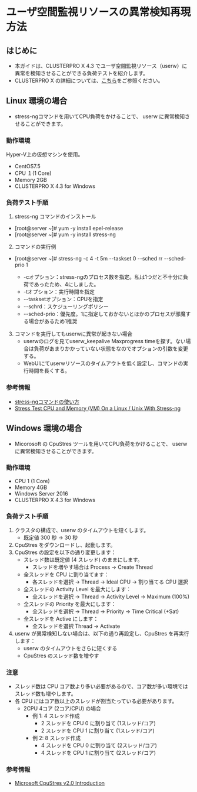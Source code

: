 # ユーザ空間監視リソースの異常検知再現方法
## はじめに
- 本ガイドは、CLUSTERPRO X 4.3 でユーザ空間監視リソース（userw）に異常を検知させることができる負荷テストを紹介します。
- CLUSTERPRO X の詳細については、[こちら](https://jpn.nec.com/clusterpro/clpx/index.html)をご参照ください。

## Linux 環境の場合
- stress-ngコマンドを用いてCPU負荷をかけることで、 userw に異常検知させることができます。

### 動作環境
Hyper-V上の仮想マシンを使用。
- CentOS7.5
- CPU １(1 Core)
- Memory 2GB
- CLUSTERPRO X 4.3 for Windows

### 負荷テスト手順
1. stress-ng コマンドのインストール
- [root@server ~]# yum -y install epel-release
- [root@server ~]# yum -y install stress-ng
	
2. コマンドの実行例
-  [root@server ~]# stress-ng -c 4 -t 5m --taskset 0 --sched rr --sched-prio 1
	
	- -cオプション：stress-ngのプロセス数を指定。私は1つだと不十分に負荷であったため、4にしました。
	 - -tオプション：実行時間を指定
	 - --tasksetオプション：CPUを指定
	 - --schrd：スケジューリングポリシー
	 - --sched-prio：優先度。1に指定しておかないとほかのプロセスが邪魔する場合があるため1推奨

3. コマンドを実行してもuserwに異常が起きない場合
	- userwのログを見てuserw_keepalive Maxprogress timeを探す。ない場合は負荷があまりかかっていない状態をなのでオプションの引数を変更する。 
	- WebUIにてuserwリソースのタイムアウトを低く設定し、コマンドの実行時間を長くする。
	
### 参考情報
- [stress-ngコマンドの使い方](https://qiita.com/hana_shin/items/0a3a615274717c89c0a4)
- [Stress Test CPU and Memory (VM) On a Linux / Unix With Stress-ng](https://www.cyberciti.biz/faq/stress-test-linux-unix-server-with-stress-ng/)

## Windows 環境の場合
- Micorosoft の CpuStres ツールを用いてCPU負荷をかけることで、 userw に異常検知させることができます。

### 動作環境
- CPU 1 (1 Core)
- Memory 4GB
- Windows Server 2016
- CLUSTERPRO X 4.3 for Windows

### 負荷テスト手順
1. クラスタの構成で、userw のタイムアウトを短くします。
	- 既定値 300 秒 → 30 秒
1. CpuStres をダウンロードし、起動します。
1. CpuStres の設定を以下の通り変更します：
	- スレッド数は既定値 (4 スレッド) のままにします。
		- スレッドを増やす場合は Process -> Create Thread
	- 全スレッドを CPU に割り当てます：
		- 各スレッドを選択 -> Thread -> Ideal CPU -> 割り当てる CPU 選択
	- 全スレッドの Activity Level を最大にします：
		- 全スレッドを選択 -> Thread -> Activity Level -> Maximum (100%)
	- 全スレッドの Priority を最大にします：
		- 全スレッドを選択 -> Thread -> Priority -> Time Critical (+Sat)
	- 全スレッドを Active にします：
		- 全スレッドを選択 Thread -> Activate
1. userw が異常検知しない場合は、以下の通り再設定し、CpuStres を再実行します：
	- userw のタイムアウトをさらに短くする
	- CpuStres のスレッド数を増やす

### 注意
- スレッド数は CPU コア数より多い必要があるので、コア数が多い環境ではスレッド数も増やします。
- 各 CPU にはコア数以上のスレッドが割当たっている必要があります。
	- 2CPU 4コア (2コア/CPU) の場合
		- 例 1: 4 スレッド作成
			- 2 スレッドを CPU 0 に割り当て (1スレッド/コア)
			- 2 スレッドを CPU 1 に割り当て (1スレッド/コア)
		- 例 2: 8 スレッド作成
			- 4 スレッドを CPU 0 に割り当て (2スレッド/コア)
			- 4 スレッドを CPU 1 に割り当て (2スレッド/コア)

### 参考情報
- [Microsoft CpuStres v2.0 Introduction](https://docs.microsoft.com/ja-jp/sysinternals/downloads/cpustres)
